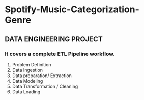 # Spotify-Music-Categorization-Genre
## DATA ENGINEERING PROJECT

### It covers a complete ETL Pipeline workflow.

1. Problem Definition
2. Data Ingestion
3. Data preparation/ Extraction
4. Data Modeling
4. Data Transformation / Cleaning
5. Data Loading 
